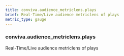 ```yaml
---
title: conviva.audience_metriclens.plays
brief: Real-Time/Live audience metriclens of plays
metric_type: gauge
---
```

### conviva.audience_metriclens.plays

Real-Time/Live audience metriclens of plays